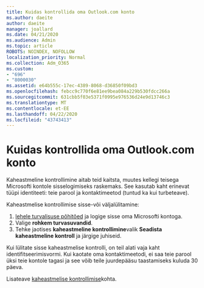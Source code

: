 ```yaml
---
title: Kuidas kontrollida oma Outlook.com konto
ms.author: daeite
author: daeite
manager: joallard
ms.date: 04/21/2020
ms.audience: Admin
ms.topic: article
ROBOTS: NOINDEX, NOFOLLOW
localization_priority: Normal
ms.collection: Adm_O365
ms.custom:
- "696"
- "8000030"
ms.assetid: e64b555c-17ec-4389-8068-d36850f09bd3
ms.openlocfilehash: febcc9c770f6e81ee9bea084a229b530fdcc266a
ms.sourcegitcommit: 631cbb5f03e5371f0995e976536d24e9d13746c3
ms.translationtype: MT
ms.contentlocale: et-EE
ms.lasthandoff: 04/22/2020
ms.locfileid: "43743413"
---
```

# <a name="how-to-verify-your-outlookcom-account"></a>Kuidas kontrollida oma Outlook.com konto

Kaheastmeline kontrollimine aitab teid kaitsta, muutes kellegi teisega Microsofti kontole sisselogimiseks raskemaks. See kasutab kaht erinevat tüüpi identiteeti: teie parool ja kontaktimeetod (tuntud ka kui turbeteave).
  
Kaheastmelise kontrollimise sisse-või väljalülitamine:
  
1. [lehele turvalisuse põhitõed](https://go.microsoft.com/fwlink/?linkid=842325) ja logige sisse oma Microsofti kontoga.
2. Valige **rohkem turvasuvandid**.
3. Tehke jaotises **kaheastmeline kontrollimine**valik **Seadista kaheastmeline kontroll** ja järgige juhiseid.

Kui lülitate sisse kaheastmelise kontrolli, on teil alati vaja kaht identifitseerimisvormi. Kui kaotate oma kontaktimeetodi, ei saa teie parool üksi teie kontole tagasi ja see võib teile juurdepääsu taastamiseks kuluda 30 päeva.
  
Lisateave [kaheastmelise kontrollimise](https://go.microsoft.com/fwlink/?linkid=872270)kohta.
  